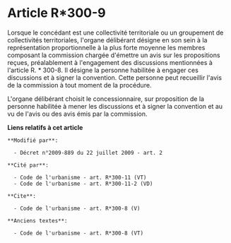 # Article R*300-9

Lorsque le concédant est une collectivité territoriale ou un groupement de collectivités territoriales, l'organe délibérant
désigne en son sein à la représentation proportionnelle à la plus forte moyenne les membres composant la commission chargée
d'émettre un avis sur les propositions reçues, préalablement à l'engagement des discussions mentionnées à l'article R. *
300-8. Il désigne la personne habilitée à engager ces discussions et à signer la convention. Cette personne peut recueillir
l'avis de la commission à tout moment de la procédure.

L'organe délibérant choisit le concessionnaire, sur proposition de la personne habilitée à mener les discussions et à signer
la convention et au vu de l'avis ou des avis émis par la commission.

**Liens relatifs à cet article**

	**Modifié par**:

	  - Décret n°2009-889 du 22 juillet 2009 - art. 2

	**Cité par**:

	  - Code de l'urbanisme - art. R*300-11 (VT)
	  - Code de l'urbanisme - art. R*300-11-2 (VD)

	**Cite**:

	  - Code de l'urbanisme - art. R*300-8 (V)

	**Anciens textes**:

	  - Code de l'urbanisme - art. R*300-8 (VT)
